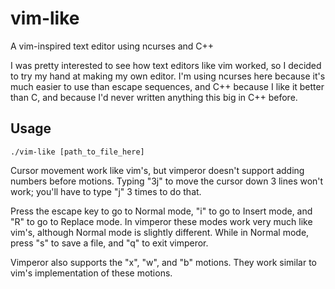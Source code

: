 # vim-like
A vim-inspired text editor using ncurses and C++

I was pretty interested to see how text editors like vim worked, so I
decided to try my hand at making my own editor. I'm using ncurses here
because it's much easier to use than escape sequences, and C++ because 
I like it better than C, and because I'd never written anything this big
in C++ before.


## Usage

```
./vim-like [path_to_file_here]
```

Cursor movement work like vim's, but vimperor doesn't support adding numbers before motions. Typing "3j" to move the cursor down 3 lines won't work; you'll have to type "j" 3 times to do that.

Press the escape key to go to Normal mode, "i" to go to Insert mode, and "R" to go to Replace mode. In vimperor these modes work very much like vim's, although Normal mode is slightly different. While in Normal mode, press "s" to save a file, and "q" to exit vimperor.

Vimperor also supports the "x", "w", and "b" motions. They work similar to vim's implementation of these motions.

